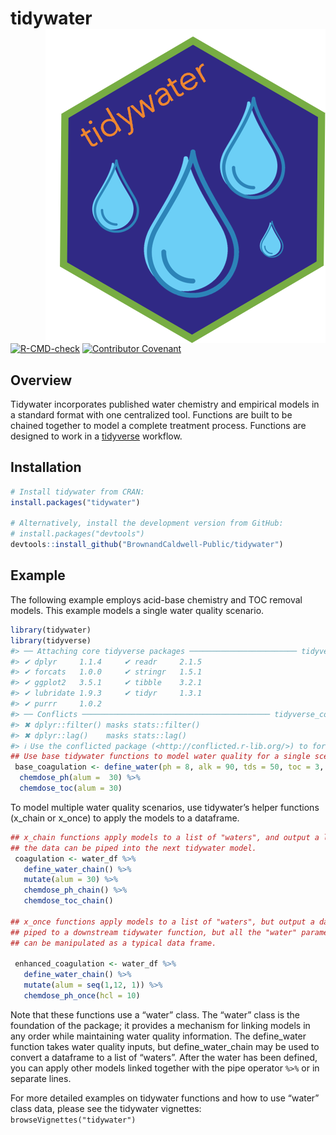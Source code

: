 
<!-- README.md is generated from README.Rmd. Please edit that file -->

# tidywater <img src="man/figures/tidywater logo.png" align="right" />

<!-- badges: start -->

[![R-CMD-check](https://github.com/BrownandCaldwell-Public/tidywater/actions/workflows/R-CMD-check.yaml/badge.svg)](https://github.com/BrownandCaldwell-Public/tidywater/actions/workflows/R-CMD-check.yaml)
[![Contributor
Covenant](https://img.shields.io/badge/Contributor%20Covenant-2.1-4baaaa.svg)](code_of_conduct.md)
<!-- badges: end -->

## Overview

Tidywater incorporates published water chemistry and empirical models in
a standard format with one centralized tool. Functions are built to be
chained together to model a complete treatment process. Functions are
designed to work in a [tidyverse](https://www.tidyverse.org/) workflow.

## Installation

``` r
# Install tidywater from CRAN:
install.packages("tidywater")

# Alternatively, install the development version from GitHub:
# install.packages("devtools")
devtools::install_github("BrownandCaldwell-Public/tidywater")
```

## Example

The following example employs acid-base chemistry and TOC removal
models. This example models a single water quality scenario.

``` r
library(tidywater)
library(tidyverse)
#> ── Attaching core tidyverse packages ──────────────────────── tidyverse 2.0.0 ──
#> ✔ dplyr     1.1.4     ✔ readr     2.1.5
#> ✔ forcats   1.0.0     ✔ stringr   1.5.1
#> ✔ ggplot2   3.5.1     ✔ tibble    3.2.1
#> ✔ lubridate 1.9.3     ✔ tidyr     1.3.1
#> ✔ purrr     1.0.2     
#> ── Conflicts ────────────────────────────────────────── tidyverse_conflicts() ──
#> ✖ dplyr::filter() masks stats::filter()
#> ✖ dplyr::lag()    masks stats::lag()
#> ℹ Use the conflicted package (<http://conflicted.r-lib.org/>) to force all conflicts to become errors
## Use base tidywater functions to model water quality for a single scenario.
 base_coagulation <- define_water(ph = 8, alk = 90, tds = 50, toc = 3, doc = 2.8, uv254 = 0.08) %>% 
  chemdose_ph(alum =  30) %>% 
  chemdose_toc(alum = 30)
```

To model multiple water quality scenarios, use tidywater’s helper
functions (x_chain or x_once) to apply the models to a dataframe.

``` r
## x_chain functions apply models to a list of "waters", and output a list of "waters" so that 
## the data can be piped into the next tidywater model.
 coagulation <- water_df %>% 
   define_water_chain() %>% 
   mutate(alum = 30) %>% 
   chemdose_ph_chain() %>% 
   chemdose_toc_chain()

## x_once functions apply models to a list of "waters", but output a data frame. The data can not be
## piped to a downstream tidywater function, but all the "water" parameters are now visible and 
## can be manipulated as a typical data frame.
 
 enhanced_coagulation <- water_df %>% 
   define_water_chain() %>% 
   mutate(alum = seq(1,12, 1)) %>% 
   chemdose_ph_once(hcl = 10)
```

Note that these functions use a “water” class. The “water” class is the
foundation of the package; it provides a mechanism for linking models in
any order while maintaining water quality information. The define_water
function takes water quality inputs, but define_water_chain may be used
to convert a dataframe to a list of “waters”. After the water has been
defined, you can apply other models linked together with the pipe
operator `%>%` or in separate lines.

For more detailed examples on tidywater functions and how to use “water”
class data, please see the tidywater vignettes:
`browseVignettes("tidywater")`
